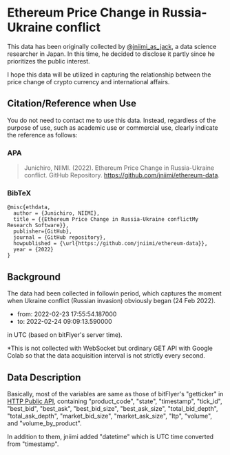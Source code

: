 # Ethereum Price Change in Russia-Ukraine conflict
This data has been originally collected by [@jniimi_as_jack][twit], a data science researcher in Japan. In this time, he decided to disclose it partly since he prioritizes the public interest.

I hope this data will be utilized in capturing the relationship between the price change of crypto currency and international affairs.

## Citation/Reference when Use
You do not need to contact me to use this data. Instead, regardless of the purpose of use, such as academic use or commercial use, clearly indicate the reference as follows:

### APA
> Junichiro, NIIMI. (2022). Ethereum Price Change in Russia-Ukraine conflict. GitHub Repository. https://github.com/jniimi/ethereum-data.

### BibTeX
```
@misc{ethdata,  
  author = {Junichiro, NIIMI},
  title = {{Ethereum Price Change in Russia-Ukraine conflictMy Research Software}},
  publisher={GitHub},
  journal = {GitHub repository},
  howpublished = {\url{https://github.com/jniimi/ethereum-data}},
  year = {2022}
}
```

## Background
The data had been collected in followin period, which captures the moment when Ukraine conflict (Russian invasion) obviously began (24 Feb 2022).
- from: 2022-02-23 17:55:54.187000
- to: 2022-02-24 09:09:13.590000

in UTC (based on bitFlyer's server time).

*This is not collected with WebSocket but ordinary GET API with Google Colab so that the data acquisition interval is not strictly every second.

## Data Description
Basically, most of the variables are same as those of bitFlyer's "getticker" in [HTTP Public API][API], containing "product_code", "state", "timestamp", "tick_id", "best_bid", "best_ask", "best_bid_size", "best_ask_size", "total_bid_depth", "total_ask_depth", "market_bid_size", "market_ask_size", "ltp", "volume", and "volume_by_product". 

In addition to them, jniimi added "datetime" which is UTC time converted from "timestamp".

[twit]:https://twitter.com/jniimi
[API]:https://lightning.bitflyer.com/docs?lang=en
